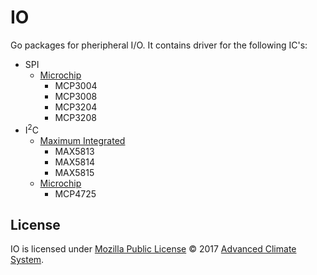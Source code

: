 # IO

Go packages for pheripheral I/O. It contains driver for the following IC's:

* SPI
    * [Microchip][spi/microchip]
        * MCP3004
        * MCP3008
        * MCP3204
        * MCP3208
* I<sup>2</sup>C
    * [Maximum Integrated][i2c/max]
        * MAX5813
        * MAX5814
        * MAX5815
    * [Microchip][i2c/microchip]
        * MCP4725

## License

IO is licensed under [Mozilla Public License][mpl] © 2017 [Advanced Climate
System][acs].

[acs]: http://advancedclimate.nl
[mpl]: LICENSE
[i2c/max]: https://godoc.org/github.com/AdvancedClimateSystems/io/i2c/max
[i2c/microchip]: https://godoc.org/github.com/AdvancedClimateSystems/io/i2c/microchip
[spi/microchip]: https://godoc.org/github.com/AdvancedClimateSystems/io/spi/microchip
